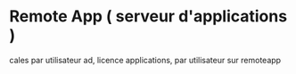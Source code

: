

# Remote App ( serveur d'applications )

cales par utilisateur ad, licence applications, par utilisateur sur remoteapp